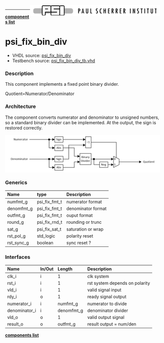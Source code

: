 <img align="right" src="../doc/psi_logo.png">

***
[**components list**](index.md)

# psi_fix_bin_div
 - VHDL source: [psi_fix_bin_div](../hdl/psi_fix_bin_div.vhd)
 - Testbench source: [psi_fix_bin_div_tb.vhd](../testbench/psi_fix_bin_div_tb/psi_fix_bin_div_tb.vhd)

### Description
This component implements a fixed point binary divider.

Quotient=Numerator/Denominator

### Architecture

The component converts numerator and denominator to unsigned numbers, so a standard binary divider can be implemented. At the output, the sign is restored correctly.

<img align="center" src="psi_fix_bin_div.png">

### Generics
| Name       | type          | Description        |
|:-----------|:--------------|:-------------------|
| numfmt_g   | psi_fix_fmt_t | numerator format   |
| denomfmt_g | psi_fix_fmt_t | denominator format |
| outfmt_g   | psi_fix_fmt_t | ouput format       |
| round_g    | psi_fix_rnd_t | rounding or trunc  |
| sat_g      | psi_fix_sat_t | saturation or wrap |
| rst_pol_g  | std_logic     | polarity reset     |
| rst_sync_g | boolean       | sync reset ?       |

### Interfaces
| Name          | In/Out   | Length      | Description                    |
|:--------------|:---------|:------------|:-------------------------------|
| clk_i         | i        | 1           | clk system                     |
| rst_i         | i        | 1           | rst system depends on polarity |
| vld_i         | i        | 1           | valid signal input             |
| rdy_i         | o        | 1           | ready signal output            |
| numerator_i   | i        | numfmt_g    | numerator to divide            |
| denominator_i | i        | denomfmt_g  | denominator divider            |
| vld_o         | o        | 1           | valid output signal            |
| result_o      | o        | outfmt_g    | result output = num/den        |

[**components list**](index.md)
